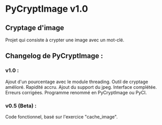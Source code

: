 # PyCryptImage v1.0
## Cryptage d'image

Projet qui consiste à crypter une image avec un mot-clé.


## Changelog de PyCryptImage :

### v1.0 :

Ajout d'un pourcentage avec le module threading.
Outil de cryptage amélioré.
Rapidité accru.
Ajout du support du jpeg.
Interface complétée.
Erreurs corrigées.
Programme renommé en PyCryptImage ou PyCI.

### v0.5 (Beta) :

Code fonctionnel, basé sur l'exercice "cache_image".
